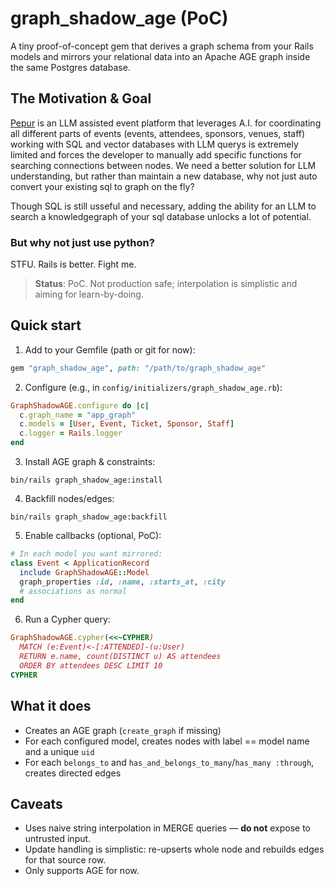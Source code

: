 # graph_shadow_age (PoC)

A tiny proof-of-concept gem that derives a graph schema from your Rails models and mirrors your relational data into
an Apache AGE graph inside the same Postgres database.

## The Motivation & Goal

[Pepur](www.pepur.xyz) is an LLM assisted event platform that leverages A.I. for coordinating all different parts of events (events, attendees, sponsors, venues, staff) 
working with SQL and vector databases with LLM querys is extremely limited and forces the developer to manually add specific functions for searching connections between nodes. 
We need a better solution for LLM understanding, but rather than maintain a new database, why not just auto convert your existing sql to graph on the fly? 

Though SQL is still usseful and necessary, adding the ability for an LLM to search a knowledgegraph of your sql database unlocks a lot of potential.

### But why not just use python?
STFU. Rails is better. Fight me.

> **Status**: PoC. Not production safe; interpolation is simplistic and aiming for learn-by-doing.

## Quick start

1. Add to your Gemfile (path or git for now):

```ruby
gem "graph_shadow_age", path: "/path/to/graph_shadow_age"
```

2. Configure (e.g., in `config/initializers/graph_shadow_age.rb`):

```ruby
GraphShadowAGE.configure do |c|
  c.graph_name = "app_graph"
  c.models = [User, Event, Ticket, Sponsor, Staff]
  c.logger = Rails.logger
end
```

3. Install AGE graph & constraints:

```
bin/rails graph_shadow_age:install
```

4. Backfill nodes/edges:

```
bin/rails graph_shadow_age:backfill
```

5. Enable callbacks (optional, PoC):

```ruby
# In each model you want mirrored:
class Event < ApplicationRecord
  include GraphShadowAGE::Model
  graph_properties :id, :name, :starts_at, :city
  # associations as normal
end
```

6. Run a Cypher query:

```ruby
GraphShadowAGE.cypher(<<~CYPHER)
  MATCH (e:Event)<-[:ATTENDED]-(u:User)
  RETURN e.name, count(DISTINCT u) AS attendees
  ORDER BY attendees DESC LIMIT 10
CYPHER
```

## What it does

- Creates an AGE graph (`create_graph` if missing)
- For each configured model, creates nodes with label == model name and a unique `uid`
- For each `belongs_to` and `has_and_belongs_to_many`/`has_many :through`, creates directed edges

## Caveats

- Uses naive string interpolation in MERGE queries — **do not** expose to untrusted input.
- Update handling is simplistic: re-upserts whole node and rebuilds edges for that source row.
- Only supports AGE for now.
